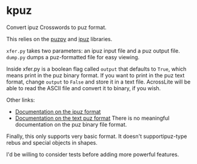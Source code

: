 # kpuz
Convert ipuz Crosswords to puz format.

This relies on the [puzpy](https://github.com/svisser/ipuz) and [ipuz](https://github.com/alexdej/puzpy) libraries.

`xfer.py` takes two parameters: an ipuz input file and a puz output file.
`dump.py` dumps a puz-formatted file for easy viewing.

Inside xfer.py is a boolean flag called `output` that defaults to `True`, which means print in the puz binary format. If you want to print in the puz text format, change `output` to `False` and store it in a text file. AcrossLite will be able to read the ASCII file and convert it to binary, if you wish.

Other links:
* [Documentation on the ipuz format](http://www.ipuz.org/)
* [Documentation on the text puz format](http://www.litsoft.com/across/docs/AcrossTextFormat.pdf)
There is no meaningful documentation on the puz binary file format.

Finally, this only supports very basic format. It doesn't supportipuz-type rebus and special objects in shapes.

I'd be willing to consider tests before adding more powerful features.
